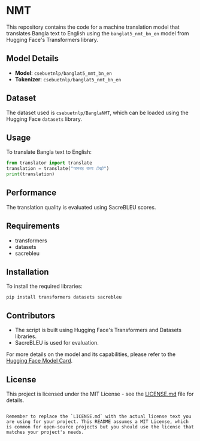 
# NMT

This repository contains the code for a machine translation model that translates Bangla text to English using the `banglat5_nmt_bn_en` model from Hugging Face's Transformers library.

## Model Details

- **Model**: `csebuetnlp/banglat5_nmt_bn_en`
- **Tokenizer**: `csebuetnlp/banglat5_nmt_bn_en`

## Dataset

The dataset used is `csebuetnlp/BanglaNMT`, which can be loaded using the Hugging Face `datasets` library.

## Usage

To translate Bangla text to English:

```python
from translator import translate
translation = translate("আপনার বাংলা টেক্সট")
print(translation)
```

## Performance

The translation quality is evaluated using SacreBLEU scores.

## Requirements

- transformers
- datasets
- sacrebleu

## Installation

To install the required libraries:

```shell
pip install transformers datasets sacrebleu
```

## Contributors

- The script is built using Hugging Face's Transformers and Datasets libraries.
- SacreBLEU is used for evaluation.

For more details on the model and its capabilities, please refer to the [Hugging Face Model Card](https://huggingface.co/csebuetnlp/banglat5_nmt_bn_en).

## License

This project is licensed under the MIT License - see the [LICENSE.md](LICENSE.md) file for details.
```

Remember to replace the `LICENSE.md` with the actual license text you are using for your project. This README assumes a MIT License, which is common for open-source projects but you should use the license that matches your project's needs.
